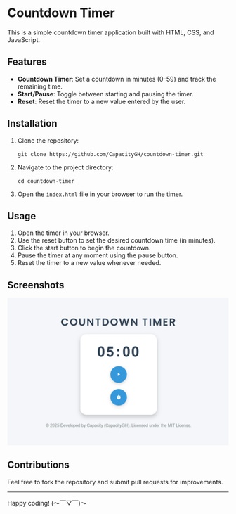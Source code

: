 # Countdown Timer

This is a simple countdown timer application built with HTML, CSS, and JavaScript.

## Features
- **Countdown Timer**: Set a countdown in minutes (0–59) and track the remaining time.
- **Start/Pause**: Toggle between starting and pausing the timer.
- **Reset**: Reset the timer to a new value entered by the user.

## Installation
1. Clone the repository:
	```
	git clone https://github.com/CapacityGH/countdown-timer.git
	```
3. Navigate to the project directory:
   ```
   cd countdown-timer
   ```
4. Open the `index.html` file in your browser to run the timer.

## Usage
1. Open the timer in your browser.
2. Use the reset button to set the desired countdown time (in minutes).
3. Click the start button to begin the countdown.
4. Pause the timer at any moment using the pause button.
5. Reset the timer to a new value whenever needed.

## Screenshots
![Timer Screenshot](assets/countdown-timer-screenshot.png)

## Contributions
Feel free to fork the repository and submit pull requests for improvements.

---
Happy coding! (～￣▽￣)～
